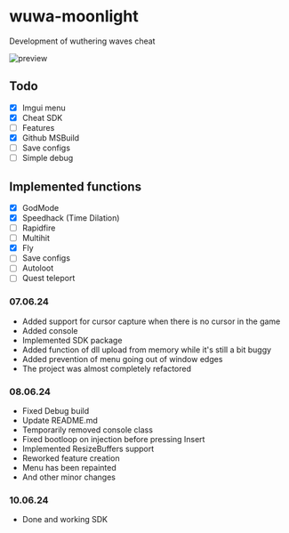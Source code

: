 # wuwa-moonlight
Development of wuthering waves cheat

![preview](https://media.discordapp.net/attachments/1248362246342574121/1249114617087791236/image.png?ex=66662024&is=6664cea4&hm=62c2ff8f89b918090aa0137085465d24e945ae6a454e269b53149815f8838c4e&=&format=webp&quality=lossless&width=800&height=468)

## Todo
- [x] Imgui menu
- [x] Cheat SDK
- [ ] Features
- [x] Github MSBuild
- [ ] Save configs
- [ ] Simple debug

## Implemented functions
- [x] GodMode
- [x] Speedhack (Time Dilation)
- [ ] Rapidfire
- [ ] Multihit
- [x] Fly
- [ ] Save configs
- [ ] Autoloot
- [ ] Quest teleport

### 07.06.24
- Added support for cursor capture when there is no cursor in the game
- Added console
- Implemented SDK package
- Added function of dll upload from memory while it's still a bit buggy
- Added prevention of menu going out of window edges
- The project was almost completely refactored

### 08.06.24
- Fixed Debug build
- Update README.md
- Temporarily removed console class
- Fixed bootloop on injection before pressing Insert
- Implemented ResizeBuffers support
- Reworked feature creation
- Menu has been repainted
- And other minor changes

### 10.06.24
- Done and working SDK
